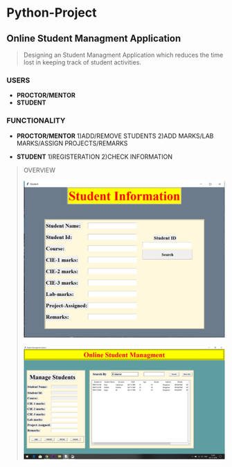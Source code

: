 # Python-Project

## Online Student Managment Application

>Designing an Student Managment Application which reduces the time lost in keeping track of student activities. 

### USERS
* **PROCTOR/MENTOR**
* **STUDENT**

### FUNCTIONALITY
* **PROCTOR/MENTOR**
1)ADD/REMOVE STUDENTS
2)ADD MARKS/LAB MARKS/ASSIGN PROJECTS/REMARKS

* **STUDENT**
1)REGISTERATION
2)CHECK INFORMATION

>OVERVIEW <br/><br/>
![](images/%7BA3904A8D-E3CC-4554-BA74-EA107159DADB%7D.png.jpg)
<br/><br/>
![](images/SHOWALLFUNC.jpg)
